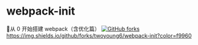 # webpack-init
🚕从 0 开始搭建 webpack（含优化篇）
[![GitHub forks](https://img.shields.io/github/forks/twoyoung6/webpack-init?color=yellow&style=flat-square)](https://github.com/twoyoung6/webpack-init/network)https://img.shields.io/github/forks/twoyoung6/webpack-init?color=f9960
